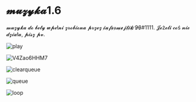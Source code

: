 # 𝓶𝓾𝔃𝔂𝓴𝓪1.6
𝓶𝓾𝔃𝔂𝓴𝓪 𝓭𝓸 𝓫𝓮𝓽𝔂 𝔀𝓹𝓮ł𝓷𝓲 𝔃𝓻𝓸𝓫𝓲𝓸𝓷𝓪 𝓹𝓻𝔃𝓮𝔃 𝓲̷𝓷̷𝓯̷𝓸̷𝓻̷𝓶̷𝓮̷𝓳̷𝓽̷𝓲̷𝓴̷ ̷9̷6̷#1111.
𝓙𝓮ż𝓮𝓵𝓲 𝓬𝓸ś 𝓷𝓲𝓮 𝓭𝔃𝓲𝓪ł𝓪, 𝓹𝓲𝓼𝔃 𝓹𝓿.

![play](https://user-images.githubusercontent.com/101056548/157512299-17e66baa-6a80-4865-a7c9-e1aaed85e266.png)

![V4Zao6HHM7](https://user-images.githubusercontent.com/101056548/157512493-518b6ae8-7fa4-4314-9b9b-fc2882d1fb7c.png)

![clearqueue](https://user-images.githubusercontent.com/101056548/157512733-8df7324b-eb87-4d31-89e0-2fbbf5cf7811.png)

![queue](https://user-images.githubusercontent.com/101056548/157512867-802af0c9-8049-4c6d-a843-67855bc9297e.png)

![loop](https://user-images.githubusercontent.com/101056548/157513047-97040e70-1c50-4673-8f3d-f5b859f70409.png)

